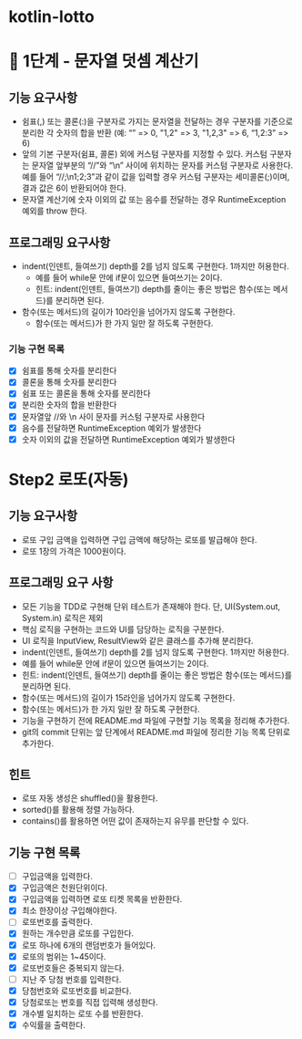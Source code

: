 # kotlin-lotto

# 🚀 1단계 - 문자열 덧셈 계산기

## 기능 요구사항

- 쉼표(,) 또는 콜론(:)을 구분자로 가지는 문자열을 전달하는 경우 구분자를 기준으로 분리한 각 숫자의 합을 반환 (예: “” => 0, "1,2" => 3, "1,2,3" => 6, “1,2:3” => 6)
- 앞의 기본 구분자(쉼표, 콜론) 외에 커스텀 구분자를 지정할 수 있다. 커스텀 구분자는 문자열 앞부분의 “//”와 “\n” 사이에 위치하는 문자를 커스텀 구분자로 사용한다. 예를 들어 “//;\n1;2;3”과
  같이 값을 입력할 경우 커스텀 구분자는 세미콜론(;)이며, 결과 값은 6이 반환되어야 한다.
- 문자열 계산기에 숫자 이외의 값 또는 음수를 전달하는 경우 RuntimeException 예외를 throw 한다.

## 프로그래밍 요구사항

- indent(인덴트, 들여쓰기) depth를 2를 넘지 않도록 구현한다. 1까지만 허용한다.
    - 예를 들어 while문 안에 if문이 있으면 들여쓰기는 2이다.
    - 힌트: indent(인덴트, 들여쓰기) depth를 줄이는 좋은 방법은 함수(또는 메서드)를 분리하면 된다.
- 함수(또는 메서드)의 길이가 10라인을 넘어가지 않도록 구현한다.
    - 함수(또는 메서드)가 한 가지 일만 잘 하도록 구현한다.

### 기능 구현 목록

- [x] 쉼표를 통해 숫자를 분리한다
- [x] 콜론을 통해 숫자를 분리한다
- [x] 쉼표 또는 콜론을 통해 숫자를 분리한다
- [x] 분리한 숫자의 합을 반환한다
- [x] 문자열앞 //와 \n 사이 문자를 커스텀 구분자로 사용한다
- [x] 음수를 전달하면 RuntimeException 예외가 발생한다
- [x] 숫자 이외의 값을 전달하면 RuntimeException 예외가 발생한다

# Step2 로또(자동)
## 기능 요구사항
- 로또 구입 금액을 입력하면 구입 금액에 해당하는 로또를 발급해야 한다.
- 로또 1장의 가격은 1000원이다.

## 프로그래밍 요구 사항
- 모든 기능을 TDD로 구현해 단위 테스트가 존재해야 한다. 단, UI(System.out, System.in) 로직은 제외
- 핵심 로직을 구현하는 코드와 UI를 담당하는 로직을 구분한다.
- UI 로직을 InputView, ResultView와 같은 클래스를 추가해 분리한다.
- indent(인덴트, 들여쓰기) depth를 2를 넘지 않도록 구현한다. 1까지만 허용한다.
- 예를 들어 while문 안에 if문이 있으면 들여쓰기는 2이다.
- 힌트: indent(인덴트, 들여쓰기) depth를 줄이는 좋은 방법은 함수(또는 메서드)를 분리하면 된다.
- 함수(또는 메서드)의 길이가 15라인을 넘어가지 않도록 구현한다.
- 함수(또는 메서드)가 한 가지 일만 잘 하도록 구현한다.
- 기능을 구현하기 전에 README.md 파일에 구현할 기능 목록을 정리해 추가한다.
- git의 commit 단위는 앞 단계에서 README.md 파일에 정리한 기능 목록 단위로 추가한다.

## 힌트
- 로또 자동 생성은 shuffled()을 활용한다.
- sorted()를 활용해 정렬 가능하다.
- contains()를 활용하면 어떤 값이 존재하는지 유무를 판단할 수 있다.

## 기능 구현 목록
- [ ] 구입금액을 입력한다.
- [x] 구입금액은 천원단위이다.
- [x] 구입금액을 입력하면 로또 티켓 목록을 반환한다.
- [x] 최소 한장이상 구입해야한다.
- [ ] 로또번호를 출력한다.
- [x] 원하는 개수만큼 로또를 구입한다.
- [x] 로또 하나에 6개의 랜덤번호가 들어있다.
- [x] 로또의 범위는 1~45이다.
- [x] 로또번호들은 중복되지 않는다.
- [ ] 지난 주 당첨 번호를 입력한다.
- [x] 당첨번호와 로또번호를 비교한다.
- [x] 당첨로또는 번호를 직접 입력해 생성한다.
- [x] 개수별 일치하는 로또 수를 반환한다.
- [x] 수익률을 출력한다.
